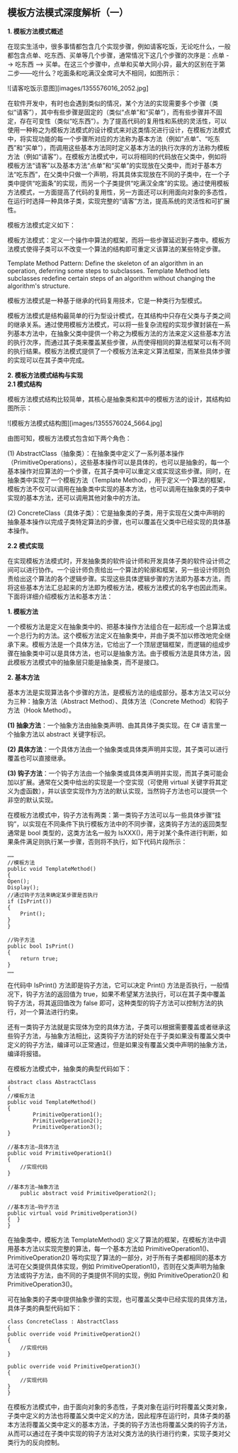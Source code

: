 ## 模板方法模式深度解析（一）  

**1. 模板方法模式概述**  

在现实生活中，很多事情都包含几个实现步骤，例如请客吃饭，无论吃什么，一般都包含点单、吃东西、买单等几个步骤，通常情况下这几个步骤的次序是：点单 --> 吃东西 --> 买单。在这三个步骤中，点单和买单大同小异，最大的区别在于第二步——吃什么？吃面条和吃满汉全席可大不相同，如图所示：  

![请客吃饭示意图][images/1355576016_2052.jpg]    

在软件开发中，有时也会遇到类似的情况，某个方法的实现需要多个步骤（类似“请客”），其中有些步骤是固定的（类似“点单”和“买单”），而有些步骤并不固定，存在可变性（类似“吃东西”）。为了提高代码的复用性和系统的灵活性，可以使用一种称之为模板方法模式的设计模式来对这类情况进行设计，在模板方法模式中，将实现功能的每一个步骤所对应的方法称为基本方法（例如“点单”、“吃东西”和“买单”），而调用这些基本方法同时定义基本方法的执行次序的方法称为模板方法（例如“请客”）。在模板方法模式中，可以将相同的代码放在父类中，例如将模板方法“请客”以及基本方法“点单”和“买单”的实现放在父类中，而对于基本方法“吃东西”，在父类中只做一个声明，将其具体实现放在不同的子类中，在一个子类中提供“吃面条”的实现，而另一个子类提供“吃满汉全席”的实现。通过使用模板方法模式，一方面提高了代码的复用性，另一方面还可以利用面向对象的多态性，在运行时选择一种具体子类，实现完整的“请客”方法，提高系统的灵活性和可扩展性。  

模板方法模式定义如下：  

模板方法模式：定义一个操作中算法的框架，而将一些步骤延迟到子类中。模板方法模式使得子类可以不改变一个算法的结构即可重定义该算法的某些特定步骤。  
 
Template Method Pattern:  Define the skeleton of an algorithm in an  operation, deferring some steps to subclasses. Template Method lets  subclasses redefine certain steps of an algorithm without changing the  algorithm's structure.   

模板方法模式是一种基于继承的代码复用技术，它是一种类行为型模式。  

模板方法模式是结构最简单的行为型设计模式，在其结构中只存在父类与子类之间的继承关系。通过使用模板方法模式，可以将一些复杂流程的实现步骤封装在一系列基本方法中，在抽象父类中提供一个称之为模板方法的方法来定义这些基本方法的执行次序，而通过其子类来覆盖某些步骤，从而使得相同的算法框架可以有不同的执行结果。模板方法模式提供了一个模板方法来定义算法框架，而某些具体步骤的实现可以在其子类中完成。  

**2. 模板方法模式结构与实现**  
**2.1 模式结构**  

模板方法模式结构比较简单，其核心是抽象类和其中的模板方法的设计，其结构如图所示：  

![模板方法模式结构图][images/1355576024_5664.jpg]    

由图可知，模板方法模式包含如下两个角色：  

(1) AbstractClass（抽象类）：在抽象类中定义了一系列基本操作（PrimitiveOperations），这些基本操作可以是具体的，也可以是抽象的，每一个基本操作对应算法的一个步骤，在其子类中可以重定义或实现这些步骤。同时，在抽象类中实现了一个模板方法（Template Method），用于定义一个算法的框架，模板方法不仅可以调用在抽象类中实现的基本方法，也可以调用在抽象类的子类中实现的基本方法，还可以调用其他对象中的方法。  

(2) ConcreteClass（具体子类）：它是抽象类的子类，用于实现在父类中声明的抽象基本操作以完成子类特定算法的步骤，也可以覆盖在父类中已经实现的具体基本操作。  

**2.2 模式实现**  

在实现模板方法模式时，开发抽象类的软件设计师和开发具体子类的软件设计师之间可以进行协作。一个设计师负责给出一个算法的轮廓和框架，另一些设计师则负责给出这个算法的各个逻辑步骤。实现这些具体逻辑步骤的方法即为基本方法，而将这些基本方法汇总起来的方法即为模板方法，模板方法模式的名字也因此而来。下面将详细介绍模板方法和基本方法：  

**1. 模板方法**  

一个模板方法是定义在抽象类中的、把基本操作方法组合在一起形成一个总算法或一个总行为的方法。这个模板方法定义在抽象类中，并由子类不加以修改地完全继承下来。模板方法是一个具体方法，它给出了一个顶层逻辑框架，而逻辑的组成步骤在抽象类中可以是具体方法，也可以是抽象方法。由于模板方法是具体方法，因此模板方法模式中的抽象层只能是抽象类，而不是接口。  

**2. 基本方法**  

基本方法是实现算法各个步骤的方法，是模板方法的组成部分。基本方法又可以分为三种：抽象方法（Abstract Method）、具体方法（Concrete Method）和钩子方法（Hook Method）。  

**(1) 抽象方法**：一个抽象方法由抽象类声明、由其具体子类实现。在 C# 语言里一个抽象方法以 abstract 关键字标识。  

**(2) 具体方法**：一个具体方法由一个抽象类或具体类声明并实现，其子类可以进行覆盖也可以直接继承。  

**(3) 钩子方法**：一个钩子方法由一个抽象类或具体类声明并实现，而其子类可能会加以扩展。通常在父类中给出的实现是一个空实现（可使用 virtual 关键字将其定义为虚函数），并以该空实现作为方法的默认实现，当然钩子方法也可以提供一个非空的默认实现。  

在模板方法模式中，钩子方法有两类：第一类钩子方法可以与一些具体步骤“挂钩”，以实现在不同条件下执行模板方法中的不同步骤，这类钩子方法的返回类型通常是 bool 类型的，这类方法名一般为 IsXXX()，用于对某个条件进行判断，如果条件满足则执行某一步骤，否则将不执行，如下代码片段所示：  

```
……
//模板方法
public void TemplateMethod() 
{
Open();
Display();
//通过钩子方法来确定某步骤是否执行
if (IsPrint()) 
{
    Print();
}
}

//钩子方法
public bool IsPrint()
{
    return true;
}
……
```

在代码中 IsPrint() 方法即是钩子方法，它可以决定 Print() 方法是否执行，一般情况下，钩子方法的返回值为 true，如果不希望某方法执行，可以在其子类中覆盖钩子方法，将其返回值改为 false 即可，这种类型的钩子方法可以控制方法的执行，对一个算法进行约束。  

还有一类钩子方法就是实现体为空的具体方法，子类可以根据需要覆盖或者继承这些钩子方法，与抽象方法相比，这类钩子方法的好处在于子类如果没有覆盖父类中定义的钩子方法，编译可以正常通过，但是如果没有覆盖父类中声明的抽象方法，编译将报错。  

在模板方法模式中，抽象类的典型代码如下：

```
abstract class AbstractClass 
{
//模板方法
public void TemplateMethod() 
{
        PrimitiveOperation1();
        PrimitiveOperation2();
        PrimitiveOperation3();
}

//基本方法—具体方法
public void PrimitiveOperation1() 
{
    //实现代码
}

//基本方法—抽象方法
    public abstract void PrimitiveOperation2();    

//基本方法—钩子方法
public virtual void PrimitiveOperation3()   
{  }
}
```

在抽象类中，模板方法 TemplateMethod() 定义了算法的框架，在模板方法中调用基本方法以实现完整的算法，每一个基本方法如 PrimitiveOperation1()、PrimitiveOperation2() 等均实现了算法的一部分，对于所有子类都相同的基本方法可在父类提供具体实现，例如 PrimitiveOperation1()，否则在父类声明为抽象方法或钩子方法，由不同的子类提供不同的实现，例如 PrimitiveOperation2() 和 PrimitiveOperation3()。  

可在抽象类的子类中提供抽象步骤的实现，也可覆盖父类中已经实现的具体方法，具体子类的典型代码如下：

```
class ConcreteClass : AbstractClass 
{
public override void PrimitiveOperation2() 
{
    //实现代码
}

public override void PrimitiveOperation3() 
{
    //实现代码
}
}
```

在模板方法模式中，由于面向对象的多态性，子类对象在运行时将覆盖父类对象，子类中定义的方法也将覆盖父类中定义的方法，因此程序在运行时，具体子类的基本方法将覆盖父类中定义的基本方法，子类的钩子方法也将覆盖父类的钩子方法，从而可以通过在子类中实现的钩子方法对父类方法的执行进行约束，实现子类对父类行为的反向控制。